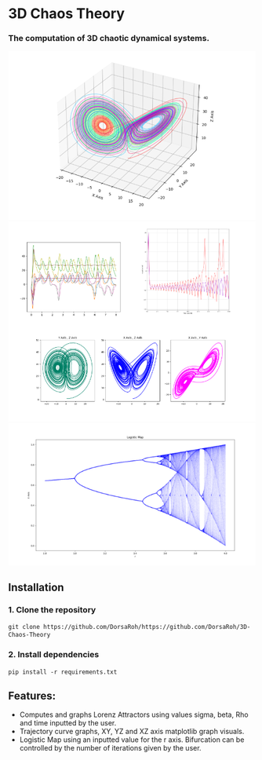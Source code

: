 
# 3D Chaos Theory

### The computation of 3D chaotic dynamical systems.

<p align="center">
<img width="800px" src="assets\LorenzAttractor.png">
<img width="850px" src="assets\XYZPlanes.png">
<img width="600px" src="assets\LogisticMap.png">
</p>

## Installation

### 1. Clone the repository
```shell
git clone https://github.com/DorsaRoh/https://github.com/DorsaRoh/3D-Chaos-Theory
```

### 2. Install dependencies

```shell
pip install -r requirements.txt
```

## Features:
- Computes and graphs Lorenz Attractors using values sigma, beta, Rho and time inputted by the user. 
- Trajectory curve graphs, XY, YZ and XZ axis matplotlib graph visuals.
- Logistic Map using an inputted value for the r axis. Bifurcation can be controlled by the number of iterations given by the user.

